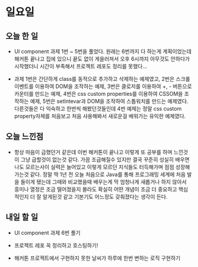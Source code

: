 # 일요일

## 오늘 한 일
- UI component 과제 1번 ~ 5번을 풀었다. 원래는 6번까지 다 하는게 계획이었는데 해커톤 끝나고 집에 있으니 끝도 없이 게을러져서 오후 6시까지 아무것도 안하다가 시작했더니 시간이 부족해서 프로젝트 레포도 정리를 못했다...

- 과제 1번은 간단하게 class를 동적으로 추가하고 삭제하는 예제였고, 2번은 스크롤 이벤트를 이용하여 DOM을 조작하는 예제, 3번은 클로저를 이용하여 +, - 버튼으로 카운터를 만드는 예제, 4번은 css custom properties를 이용하여 CSSOM을 조작하는 예제, 5번은 setIntevar과 DOM을 조작하여 스톱워치를 만드는 예제였다. 다른것들은 다 익숙하고 한번씩 해봤던것들인데 4번 예제는 정말 css custom property자체를 처음보고 처음 사용해봐서 새로운걸 배워가는 유익한 예제였다. 

## 오늘 느낀점
- 항상 마음이 급했던거 같은데 이번 해커톤이 끝나고 이렇게 또 공부를 하며 느낀것이 그냥 급할것이 없는것 같다. 가끔 조급해질수 있지만 결국 꾸준히 성실히 배우면 나도 모르는사이 실력은 늘어있고 이렇게 모르던 지식들도 터득해가며 점점 성장해가는것 같다. 정말 딱 1년 전 오늘 처음으로 Java를 통해 프로그래밍 세계에 처음 발을 들이게 됐는데 그때와 비교했을때 배우는게 막 엄청나게 새롭거나 하지 않아서 흥미나 열정은 조금 떨어졌을지 몰라도 확실히 어떤 개념이 조금 더 중요하고 핵심적인지 더 잘 알게된것 같고 기본기도 어느정도 갖춰졌다는 생각이 든다.

## 내일 할 일
- UI component 과제 6번 풀기

- 프로젝트 레포 꼭 정리하고 호스팅하기!

- 해커톤 프로젝트에서 구현하지 못한 날씨가 하루에 한번 변하는 로직 구현하기
